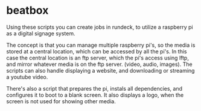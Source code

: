 # beatbox
Using these scripts you can create jobs in rundeck, to utilize a raspberry pi as a digital signage system.

The concept is that you can manage multiple raspberry pi's, so the media is stored at a central location, which can be accessed by all the pi's. In this case the central location is an ftp server, which the pi's access using lftp, and mirror whatever media is on the ftp server. (video, audio, images). The scripts can also handle displaying a website, and downloading or streaming a youtube video.

There's also a script that prepares the pi, instals all dependencies, and configures it to boot to a blank screen. It also displays a logo, when the screen is not used for showing other media.
